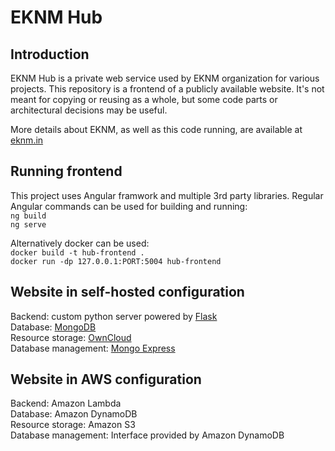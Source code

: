 # EKNM Hub

## Introduction

EKNM Hub is a private web service used by EKNM organization for various projects. This repository is a frontend of a publicly available website. It's not meant for copying or reusing as a whole, but some code parts or architectural decisions may be useful.

More details about EKNM, as well as this code running, are available at [eknm.in](https://eknm.in)

## Running frontend

This project uses Angular framwork and multiple 3rd party libraries. Regular Angular commands can be used for building and running:  
`ng build`  
`ng serve`   
  
Alternatively docker can be used:  
`docker build -t hub-frontend .`  
`docker run -dp 127.0.0.1:PORT:5004 hub-frontend`  

## Website in self-hosted configuration

Backend: custom python server powered by [Flask](https://github.com/pallets/flask)  
Database: [MongoDB](https://github.com/mongodb/mongo)  
Resource storage: [OwnCloud](https://github.com/owncloud-docker/server)  
Database management: [Mongo Express](https://github.com/mongo-express/mongo-express)  

## Website in AWS configuration

Backend: Amazon Lambda  
Database: Amazon DynamoDB  
Resource storage: Amazon S3  
Database management: Interface provided by Amazon DynamoDB 